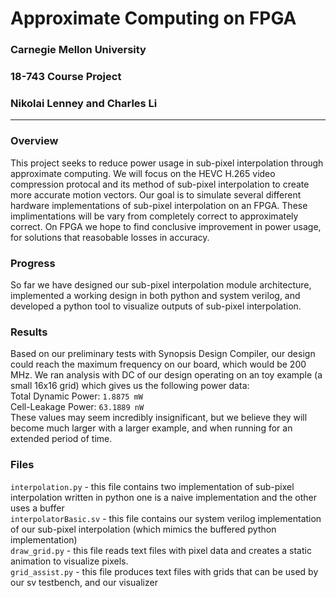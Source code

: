 # Approximate Computing on FPGA

### Carnegie Mellon University
### 18-743 Course Project
### Nikolai Lenney and Charles Li
---
### Overview
This project seeks to reduce power usage in sub-pixel interpolation through approximate computing. We will focus on the HEVC H.265 video compression protocal
and its method of sub-pixel interpolation to create more accurate motion vectors. Our goal is to simulate several different hardware implementations of
sub-pixel interpolation on an FPGA. These implimentations will be vary from completely correct to approximately correct. On FPGA we hope to find conclusive 
improvement in power usage, for solutions that reasobable losses in accuracy.

### Progress
So far we have designed our sub-pixel interpolation module architecture, implemented a working design in both python and system verilog, and developed a
python tool to visualize outputs of sub-pixel interpolation.

### Results
Based on our preliminary tests with Synopsis Design Compiler, our design could reach the maximum frequency on our board, which would be 200 MHz.
We ran analysis with DC of our design operating on an toy example (a small 16x16 grid) which gives us the following power data:\
Total Dynamic Power:  ```1.8875 mW```\
Cell-Leakage Power:  ```63.1889 nW```\
These values may seem incredibly insignificant, but we believe they will become much larger with a larger example, and when running for an extended period of time.

### Files
```interpolation.py``` - this file contains two implementation of sub-pixel interpolation written in python one is a naive implementation and the other uses a buffer\
```interpolatorBasic.sv``` - this file contains our system verilog implementation of our sub-pixel interpolation (which mimics the buffered python implementation)\
```draw_grid.py``` - this file reads text files with pixel data and creates a static animation to visualize pixels.\
```grid_assist.py``` - this file produces text files with grids that can be used by our sv testbench, and our visualizer

